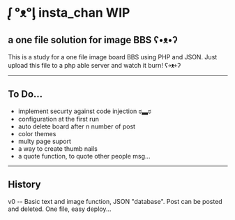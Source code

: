 # ᶘ ᵒᴥᵒᶅ insta_chan WIP 
a one file solution for image BBS ʕ•ᴥ•ʔ
 ---

This is a study for a one file image board BBS using PHP and JSON.
Just upload this file to a php able server and watch it burn! ʕ￫ᴥ￩ʔ 

---
## To Do...

- implement securty against code injection ಠ▃ಠ
- configuration at the first run
- auto delete board after n number of post
- color themes
- multy page suport
- a way to create thumb nails
- a quote function, to quote other people msg...


---
## History

v0 -- Basic text and image function, JSON "database". Post can be posted and deleted.
      One file, easy deploy... 
